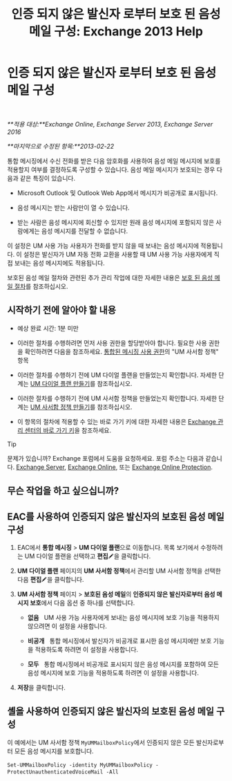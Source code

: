 ﻿---
title: '인증 되지 않은 발신자 로부터 보호 된 음성 메일 구성: Exchange 2013 Help'
TOCTitle: 인증 되지 않은 발신자 로부터 보호 된 음성 메일 구성
ms:assetid: 106bfa0a-a0fa-4a1b-bd59-4b6df1d0d61d
ms:mtpsurl: https://technet.microsoft.com/ko-kr/library/Dd335098(v=EXCHG.150)
ms:contentKeyID: 52057883
ms.date: 05/22/2018
mtps_version: v=EXCHG.150
ms.translationtype: MT
---

# 인증 되지 않은 발신자 로부터 보호 된 음성 메일 구성

 

_**적용 대상:**Exchange Online, Exchange Server 2013, Exchange Server 2016_

_**마지막으로 수정된 항목:**2013-02-22_

통합 메시징에서 수신 전화를 받은 다음 암호화를 사용하여 음성 메일 메시지에 보호를 적용할지 여부를 결정하도록 구성할 수 있습니다. 음성 메일 메시지가 보호되는 경우 다음과 같은 특징이 있습니다.

  - Microsoft Outlook 및 Outlook Web App에서 메시지가 비공개로 표시됩니다.

  - 음성 메시지는 받는 사람만이 열 수 있습니다.

  - 받는 사람은 음성 메시지에 회신할 수 있지만 원래 음성 메시지에 포함되지 않은 사람에게는 음성 메시지를 전달할 수 없습니다.

이 설정은 UM 사용 가능 사용자가 전화를 받지 않을 때 보내는 음성 메시지에 적용됩니다. 이 설정은 발신자가 UM 자동 전화 교환을 사용할 때 UM 사용 가능 사용자에게 직접 보내는 음성 메시지에도 적용됩니다.

보호된 음성 메일 절차와 관련된 추가 관리 작업에 대한 자세한 내용은 [보호 된 음성 메일 절차](protected-voice-mail-procedures-exchange-2013-help.md)를 참조하십시오.

## 시작하기 전에 알아야 할 내용

  - 예상 완료 시간: 1분 미만

  - 이러한 절차를 수행하려면 먼저 사용 권한을 할당받아야 합니다. 필요한 사용 권한을 확인하려면 다음을 참조하세요. [통합된 메시징 사용 권한](unified-messaging-permissions-exchange-2013-help.md)의 "UM 사서함 정책" 항목

  - 이러한 절차를 수행하기 전에 UM 다이얼 플랜을 만들었는지 확인합니다. 자세한 단계는 [UM 다이얼 플랜 만들기](create-a-um-dial-plan-exchange-2013-help.md)를 참조하십시오.

  - 이러한 절차를 수행하기 전에 UM 사서함 정책을 만들었는지 확인합니다. 자세한 단계는 [UM 사서함 정책 만들기](create-a-um-mailbox-policy-exchange-2013-help.md)를 참조하십시오.

  - 이 항목의 절차에 적용할 수 있는 바로 가기 키에 대한 자세한 내용은 [Exchange 관리 센터의 바로 가기 키](keyboard-shortcuts-in-the-exchange-admin-center-exchange-online-protection-help.md)을 참조하세요.


> [!TIP]
> 문제가 있습니까? Exchange 포럼에서 도움을 요청하세요. 포럼 주소는 다음과 같습니다. <A href="https://go.microsoft.com/fwlink/p/?linkid=60612">Exchange Server</A>, <A href="https://go.microsoft.com/fwlink/p/?linkid=267542">Exchange Online</A>, 또는 <A href="https://go.microsoft.com/fwlink/p/?linkid=285351">Exchange Online Protection</A>.



## 무슨 작업을 하고 싶으십니까?

## EAC를 사용하여 인증되지 않은 발신자의 보호된 음성 메일 구성

1.  EAC에서 **통합 메시징** \> **UM 다이얼 플랜**으로 이동합니다. 목록 보기에서 수정하려는 UM 다이얼 플랜을 선택하고 **편집**![편집 아이콘](images/JJ218640.6f53ccb2-1f13-4c02-bea0-30690e6ea71d(EXCHG.150).gif "편집 아이콘")을 클릭합니다.

2.  **UM 다이얼 플랜** 페이지의 **UM 사서함 정책**에서 관리할 UM 사서함 정책을 선택한 다음 **편집**![편집 아이콘](images/JJ218640.6f53ccb2-1f13-4c02-bea0-30690e6ea71d(EXCHG.150).gif "편집 아이콘")을 클릭합니다.

3.  **UM 사서함 정책** 페이지 \> **보호된 음성 메일**의 **인증되지 않은 발신자로부터 음성 메시지 보호**에서 다음 옵션 중 하나를 선택합니다.
    
      - **없음**   UM 사용 가능 사용자에게 보내는 음성 메시지에 보호 기능을 적용하지 않으려면 이 설정을 사용합니다.
    
      - **비공개**   통합 메시징에서 발신자가 비공개로 표시한 음성 메시지에만 보호 기능을 적용하도록 하려면 이 설정을 사용합니다.
    
      - **모두**   통합 메시징에서 비공개로 표시되지 않은 음성 메시지를 포함하여 모든 음성 메시지에 보호 기능을 적용하도록 하려면 이 설정을 사용합니다.

4.  **저장**을 클릭합니다.

## 셸을 사용하여 인증되지 않은 발신자의 보호된 음성 메일 구성

이 예에서는 UM 사서함 정책 `MyUMMailboxPolicy`에서 인증되지 않은 모든 발신자로부터 모든 음성 메시지를 보호합니다.

    Set-UMMailboxPolicy -identity MyUMMailboxPolicy -ProtectUnauthenticatedVoiceMail -All

